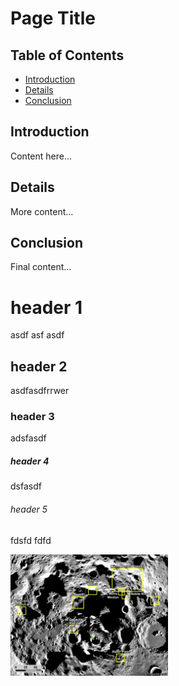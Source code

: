 # Page Title

## Table of Contents

- [Introduction](#introduction)
- [Details](#details)
- [Conclusion](#conclusion)

## Introduction

Content here...

## Details

More content...

## Conclusion

Final content...

# header 1

asdf asf asdf

## header 2

asdfasdfrrwer

### header 3

adsfasdf

##### header 4

dsfasdf

###### header 5

fdsfd  fdfd




<!-- Using HTML for more control -->
<img src="img/artemis-iii-landing-region-candidates.webp" width="50%" alt="Image Title">
